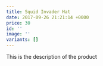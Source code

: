 ```yaml
---
title: Squid Invader Hat
date: 2017-09-26 21:21:14 +0000
price: 30
id: ''
image: ''
variants: []
---
```



This is the description of the product
